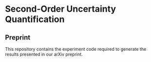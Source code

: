 # Second-Order Uncertainty Quantification

## Preprint
This repository contains the experiment code required to generate the results presented in our arXiv preprint.
